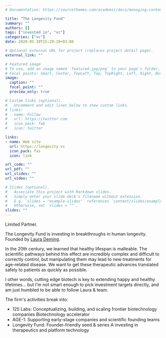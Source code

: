 ```yaml
---
# Documentation: https://sourcethemes.com/academic/docs/managing-content/

title: "The Longevity Fund"
summary: ""
authors: []
tags: ["invested in", "vc"]
categories: ["vc"]
date: 2020-05-30T15:29:10+03:00

# Optional external URL for project (replaces project detail page).
external_link: ""

# Featured image
# To use, add an image named `featured.jpg/png` to your page's folder.
# Focal points: Smart, Center, TopLeft, Top, TopRight, Left, Right, BottomLeft, Bottom, BottomRight.
image:
  caption: ""
  focal_point: ""
  preview_only: true

# Custom links (optional).
#   Uncomment and edit lines below to show custom links.
# links:
# - name: Follow
#   url: https://twitter.com
#   icon_pack: fab
#   icon: twitter

links:
- name: Web site
  url: https://longevity.vc
  icon_pack: fas
  icon: link

url_code: ""
url_pdf: ""
url_slides: ""
url_video: ""

# Slides (optional).
#   Associate this project with Markdown slides.
#   Simply enter your slide deck's filename without extension.
#   E.g. `slides = "example-slides"` references `content/slides/example-slides.md`.
#   Otherwise, set `slides = ""`.
slides: ""
---
```

Limited Partner.

The Longevity Fund is investing in breakthroughs in human longevity. Founded by [Laura Deming](https://en.wikipedia.org/wiki/Laura_Deming).

In the 20th century, we learned that healthy lifespan is malleable. The scientific pathways behind this effect are incredibly complex and difficult to correctly control, but manipulating them may lead to new treatments for age-related disease. We want to get these therapeutic advances translated safely to patients as quickly as possible. 

I other words, cutting edge biotech is key to extending happy and healthy lifetimes... but I'm not smart enough to pick investment targets directly, and am just humbled to be able to follow Laura & team.

The firm's activities break into:
* 125 Labs: Conceptualizing, building, and scaling frontier biotechnology companies 
Biotechnology accelerator
* AGE-1: Supporting early-stage companies and scientific founding teams
* Longevity Fund: Founder-friendly seed & series A investing in therapeutics and platform technology
